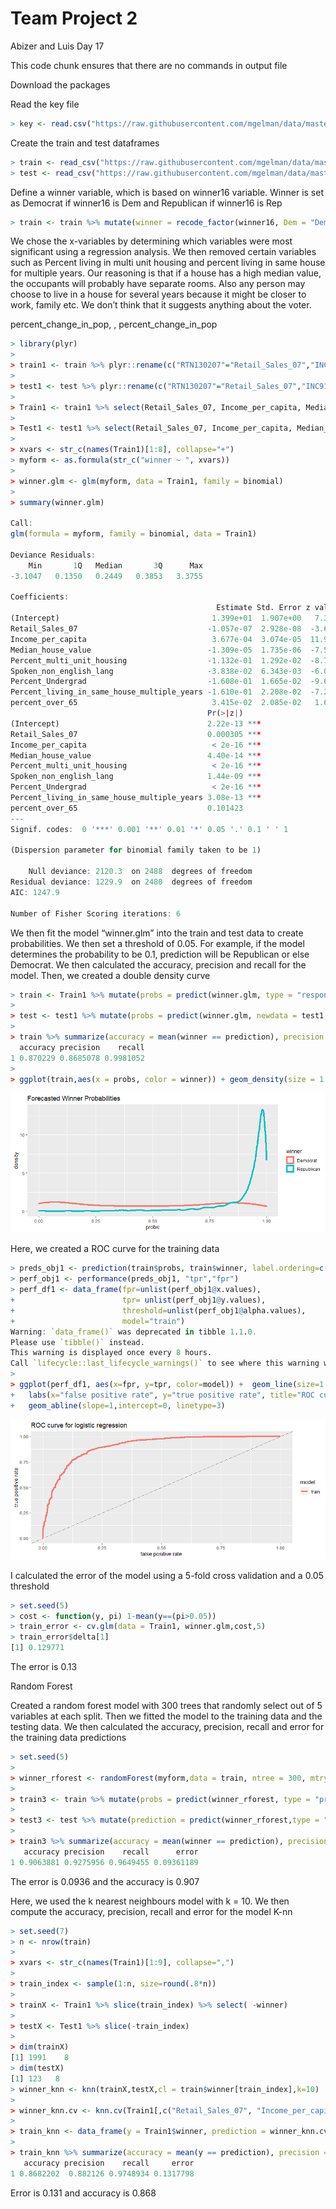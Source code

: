 Team Project 2
================
Abizer and Luis
Day 17

This code chunk ensures that there are no commands in output file

Download the packages

Read the key file

``` r
> key <- read.csv("https://raw.githubusercontent.com/mgelman/data/master/county_facts_dictionary.csv")
```

Create the train and test dataframes

``` r
> train <- read_csv("https://raw.githubusercontent.com/mgelman/data/master/train.csv")
> test <- read_csv("https://raw.githubusercontent.com/mgelman/data/master/test_No_Y.csv")
```

Define a winner variable, which is based on winner16 variable. Winner is
set as Democrat if winner16 is Dem and Republican if winner16 is Rep

``` r
> train <- train %>% mutate(winner = recode_factor(winner16, Dem = "Democrat", Rep = "Republican"))
```

We chose the x-variables by determining which variables were most
significant using a regression analysis. We then removed certain
variables such as Percent living in multi unit housing and percent
living in same house for multiple years. Our reasoning is that if a
house has a high median value, the occupants will probably have separate
rooms. Also any person may choose to live in a house for several years
because it might be closer to work, family etc. We don’t think that it
suggests anything about the voter.

percent_change_in_pop, , percent_change_in_pop

``` r
> library(plyr)
> 
> train1 <- train %>% plyr::rename(c("RTN130207"="Retail_Sales_07","INC910213"="Income_per_capita","HSG096213"="Percent_multi_unit_housing","POP715213"="Percent_living_in_same_house_multiple_years","HSG495213"="Median_house_value","POP815213"="Spoken_non_english_lang","EDU635213"="Percent_Highschool_grad","EDU685213"="Percent_Undergrad","AGE295214"="percent_under_18","AGE775214"="percent_over_65","PST120214"="percent_change_in_pop"))
> 
> test1 <- test %>% plyr::rename(c("RTN130207"="Retail_Sales_07","INC910213"="Income_per_capita","HSG096213"="Percent_multi_unit_housing","HSG495213"="Median_house_value","POP815213"="Spoken_non_english_lang","EDU635213"="Percent_Highschool_grad","POP715213"="Percent_living_in_same_house_multiple_years","EDU685213"="Percent_Undergrad","AGE295214"="percent_under_18","AGE775214"="percent_over_65","PST120214"="percent_change_in_pop")) 
> 
> Train1 <- train1 %>% select(Retail_Sales_07, Income_per_capita, Median_house_value,Percent_multi_unit_housing, Spoken_non_english_lang, Percent_Undergrad,  Percent_living_in_same_house_multiple_years, percent_over_65, winner)
> 
> Test1 <- test1 %>% select(Retail_Sales_07, Income_per_capita, Median_house_value, Spoken_non_english_lang, Percent_multi_unit_housing,Percent_living_in_same_house_multiple_years, Percent_Undergrad, percent_over_65)
> 
> xvars <- str_c(names(Train1)[1:8], collapse="+")
> myform <- as.formula(str_c("winner ~ ", xvars))
> 
> winner.glm <- glm(myform, data = Train1, family = binomial)
> 
> summary(winner.glm)

Call:
glm(formula = myform, family = binomial, data = Train1)

Deviance Residuals: 
    Min       1Q   Median       3Q      Max  
-3.1047   0.1350   0.2449   0.3853   3.3755  

Coefficients:
                                              Estimate Std. Error z value
(Intercept)                                  1.399e+01  1.907e+00   7.335
Retail_Sales_07                             -1.057e-07  2.928e-08  -3.611
Income_per_capita                            3.677e-04  3.074e-05  11.960
Median_house_value                          -1.309e-05  1.735e-06  -7.549
Percent_multi_unit_housing                  -1.132e-01  1.292e-02  -8.760
Spoken_non_english_lang                     -3.838e-02  6.343e-03  -6.051
Percent_Undergrad                           -1.608e-01  1.665e-02  -9.655
Percent_living_in_same_house_multiple_years -1.610e-01  2.208e-02  -7.291
percent_over_65                              3.415e-02  2.085e-02   1.638
                                            Pr(>|z|)    
(Intercept)                                 2.22e-13 ***
Retail_Sales_07                             0.000305 ***
Income_per_capita                            < 2e-16 ***
Median_house_value                          4.40e-14 ***
Percent_multi_unit_housing                   < 2e-16 ***
Spoken_non_english_lang                     1.44e-09 ***
Percent_Undergrad                            < 2e-16 ***
Percent_living_in_same_house_multiple_years 3.08e-13 ***
percent_over_65                             0.101423    
---
Signif. codes:  0 '***' 0.001 '**' 0.01 '*' 0.05 '.' 0.1 ' ' 1

(Dispersion parameter for binomial family taken to be 1)

    Null deviance: 2120.3  on 2488  degrees of freedom
Residual deviance: 1229.9  on 2480  degrees of freedom
AIC: 1247.9

Number of Fisher Scoring iterations: 6
```

We then fit the model “winner.glm” into the train and test data to
create probabilities. We then set a threshold of 0.05. For example, if
the model determines the probability to be 0.1, prediction will be
Republican or else Democrat. We then calculated the accuracy, precision
and recall for the model. Then, we created a double density curve

``` r
> train <- Train1 %>% mutate(probs = predict(winner.glm, type = "response"),prediction = ifelse(probs >= 0.05,"Republican","Democrat"))
> 
> test <- test1 %>% mutate(probs = predict(winner.glm, newdata = test1, type = "response"),prediction = ifelse(probs >= 0.05,"Republican","Democrat"))
> 
> train %>% summarize(accuracy = mean(winner == prediction), precision = sum(winner == "Republican" & prediction == "Republican")/sum(prediction == "Republican"), recall = sum(winner == "Republican" & prediction == "Republican")/sum(winner == "Republican"))
  accuracy precision    recall
1 0.870229 0.8685078 0.9981052
> 
> ggplot(train,aes(x = probs, color = winner)) + geom_density(size = 1.5) + ggtitle("Forecasted Winner Probabilities ")
```

![](Abizer_files/figure-gfm/unnamed-chunk-5-1.png)<!-- -->

Here, we created a ROC curve for the training data

``` r
> preds_obj1 <- prediction(train$probs, train$winner, label.ordering=c("Democrat","Republican"))
> perf_obj1 <- performance(preds_obj1, "tpr","fpr")
> perf_df1 <- data_frame(fpr=unlist(perf_obj1@x.values),
+                        tpr= unlist(perf_obj1@y.values),
+                        threshold=unlist(perf_obj1@alpha.values), 
+                        model="train")
Warning: `data_frame()` was deprecated in tibble 1.1.0.
Please use `tibble()` instead.
This warning is displayed once every 8 hours.
Call `lifecycle::last_lifecycle_warnings()` to see where this warning was generated.
> 
> ggplot(perf_df1, aes(x=fpr, y=tpr, color=model)) +  geom_line(size=1.5) + 
+   labs(x="false positive rate", y="true positive rate", title="ROC curve for logistic regression") + 
+   geom_abline(slope=1,intercept=0, linetype=3) 
```

![](Abizer_files/figure-gfm/unnamed-chunk-6-1.png)<!-- -->

I calculated the error of the model using a 5-fold cross validation and
a 0.05 threshold

``` r
> set.seed(5)
> cost <- function(y, pi) 1-mean(y==(pi>0.05))
> train_error <- cv.glm(data = Train1, winner.glm,cost,5)
> train_error$delta[1]
[1] 0.129771
```

The error is 0.13

Random Forest

Created a random forest model with 300 trees that randomly select out of
5 variables at each split. Then we fitted the model to the training data
and the testing data. We then calculated the accuracy, precision, recall
and error for the training data predictions

``` r
> set.seed(5)
> 
> winner_rforest <- randomForest(myform,data = train, ntree = 300, mtry = 5)
> 
> train3 <- train %>% mutate(probs = predict(winner_rforest, type = "prob")[,2],prediction = predict(winner_rforest, type = "response"))
> 
> test3 <- test %>% mutate(prediction = predict(winner_rforest,type = "response",newdata = test))
> 
> train3 %>% summarize(accuracy = mean(winner == prediction), precision = sum(winner == "Republican" & prediction == "Republican")/sum(prediction == "Republican"), recall = sum(winner == "Republican" & prediction == "Republican")/sum(winner == "Republican"), error = 1-accuracy)
   accuracy precision    recall      error
1 0.9063881 0.9275956 0.9649455 0.09361189
```

The error is 0.0936 and the accuracy is 0.907

Here, we used the k nearest neighbours model with k = 10. We then
compute the accuracy, precision, recall and error for the model K-nn

``` r
> set.seed(7)
> n <- nrow(train)
> 
> xvars <- str_c(names(Train1)[1:9], collapse=",")
> 
> train_index <- sample(1:n, size=round(.8*n))
> 
> trainX <- Train1 %>% slice(train_index) %>% select( -winner)
> 
> testX <- Test1 %>% slice(-train_index) 
> 
> dim(trainX)
[1] 1991    8
> dim(testX)
[1] 123   8
> winner_knn <- knn(trainX,testX,cl = train$winner[train_index],k=10)
> 
> winner_knn.cv <- knn.cv(Train1[,c("Retail_Sales_07", "Income_per_capita", "Median_house_value","Percent_multi_unit_housing", "Spoken_non_english_lang", "Percent_Undergrad",  "Percent_living_in_same_house_multiple_years", "percent_over_65")],cl = Train1$winner,k=10)
> 
> train_knn <- data_frame(y = Train1$winner, prediction = winner_knn.cv) 
> 
> train_knn %>% summarize(accuracy = mean(y == prediction), precision = sum(y == "Republican" & prediction == "Republican")/sum(prediction == "Republican"),recall = sum(y == "Republican" & prediction == "Republican")/sum(y == "Republican"), error = 1 - accuracy)
   accuracy precision    recall     error
1 0.8682202  0.882126 0.9748934 0.1317798
```

Error is 0.131 and accuracy is 0.868
